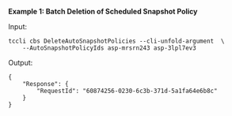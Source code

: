 **Example 1: Batch Deletion of Scheduled Snapshot Policy**



Input: 

```
tccli cbs DeleteAutoSnapshotPolicies --cli-unfold-argument  \
    --AutoSnapshotPolicyIds asp-mrsrn243 asp-3lpl7ev3
```

Output: 
```
{
    "Response": {
        "RequestId": "60874256-0230-6c3b-371d-5a1fa64e6b8c"
    }
}
```

